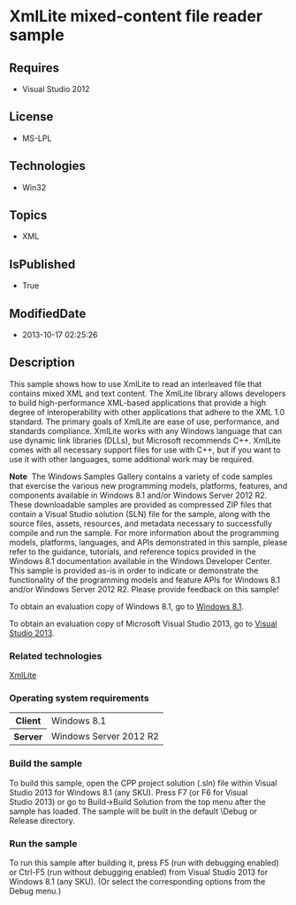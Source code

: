 # XmlLite mixed-content file reader sample
## Requires
* Visual Studio 2012
## License
* MS-LPL
## Technologies
* Win32
## Topics
* XML
## IsPublished
* True
## ModifiedDate
* 2013-10-17 02:25:26
## Description

<div id="mainSection">
<p>This sample shows how to use XmlLite to read an interleaved file that contains mixed XML and text content. The XmlLite library allows developers to build high-performance XML-based applications that provide a high degree of interoperability with other applications
 that adhere to the XML 1.0 standard. The primary goals of XmlLite are ease of use, performance, and standards compliance. XmlLite works with any Windows language that can use dynamic link libraries (DLLs), but Microsoft recommends C&#43;&#43;. XmlLite comes with all
 necessary support files for use with C&#43;&#43;, but if you want to use it with other languages, some additional work may be required.</p>
<p class="note"><b>Note</b>&nbsp;&nbsp;The Windows Samples Gallery contains a variety of code samples that exercise the various new programming models, platforms, features, and components available in Windows&nbsp;8.1 and/or Windows Server&nbsp;2012&nbsp;R2. These downloadable samples
 are provided as compressed ZIP files that contain a Visual Studio solution (SLN) file for the sample, along with the source files, assets, resources, and metadata necessary to successfully compile and run the sample. For more information about the programming
 models, platforms, languages, and APIs demonstrated in this sample, please refer to the guidance, tutorials, and reference topics provided in the Windows&nbsp;8.1 documentation available in the Windows Developer Center. This sample is provided as-is in order to
 indicate or demonstrate the functionality of the programming models and feature APIs for Windows&nbsp;8.1 and/or Windows Server&nbsp;2012&nbsp;R2. Please provide feedback on this sample!</p>
<p>To obtain an evaluation copy of Windows&nbsp;8.1, go to <a href="http://go.microsoft.com/fwlink/p/?linkid=301696">
Windows&nbsp;8.1</a>.</p>
<p>To obtain an evaluation copy of Microsoft Visual Studio&nbsp;2013, go to <a href="http://go.microsoft.com/fwlink/p/?linkid=301697">
Visual Studio&nbsp;2013</a>.</p>
<h3>Related technologies</h3>
<a href="http://msdn.microsoft.com/en-us/library/windows/desktop/ms752861">XmlLite</a>
<h3>Operating system requirements</h3>
<table>
<tbody>
<tr>
<th>Client</th>
<td><dt>Windows&nbsp;8.1 </dt></td>
</tr>
<tr>
<th>Server</th>
<td><dt>Windows Server&nbsp;2012&nbsp;R2 </dt></td>
</tr>
</tbody>
</table>
<h3>Build the sample</h3>
<p>To build this sample, open the CPP project solution (.sln) file within Visual Studio&nbsp;2013 for Windows&nbsp;8.1 (any SKU). Press F7 (or F6 for Visual Studio&nbsp;2013) or go to Build-&gt;Build Solution from the top menu after the sample has loaded. The sample will
 be built in the default \Debug or Release directory.</p>
<h3>Run the sample</h3>
<p>To run this sample after building it, press F5 (run with debugging enabled) or Ctrl-F5 (run without debugging enabled) from Visual Studio&nbsp;2013 for Windows&nbsp;8.1 (any SKU). (Or select the corresponding options from the Debug menu.)</p>
</div>
